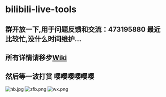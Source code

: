 # bilibili-live-tools

群开放一下,用于问题反馈和交流：473195880 最近比较忙,没什么时间维护...
-----

所有详情请移步[Wiki](https://github.com/Dawnnnnnn/bilibili-live-tools/wiki)
----
然后等一波打赏 嘤嘤嘤嘤嘤嘤
-----


![hb.jpg](https://i.loli.net/2018/10/22/5bcdd0363bc01.jpg)
![zfb.png](https://i.loli.net/2018/10/22/5bcdd0365c5df.png)
![wx.png](https://i.loli.net/2018/10/22/5bcdd036494f4.png)

